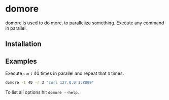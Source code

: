# domore

domore is used to do more, to parallelize something. Execute any command in parallel.

## Installation

## Examples

Execute `curl` 40 times in parallel and repeat that `3` times.

```bash
domore -t 40 -r 3 "curl 127.0.0.1:8899"
```

To list all options hit `domore --help`.
